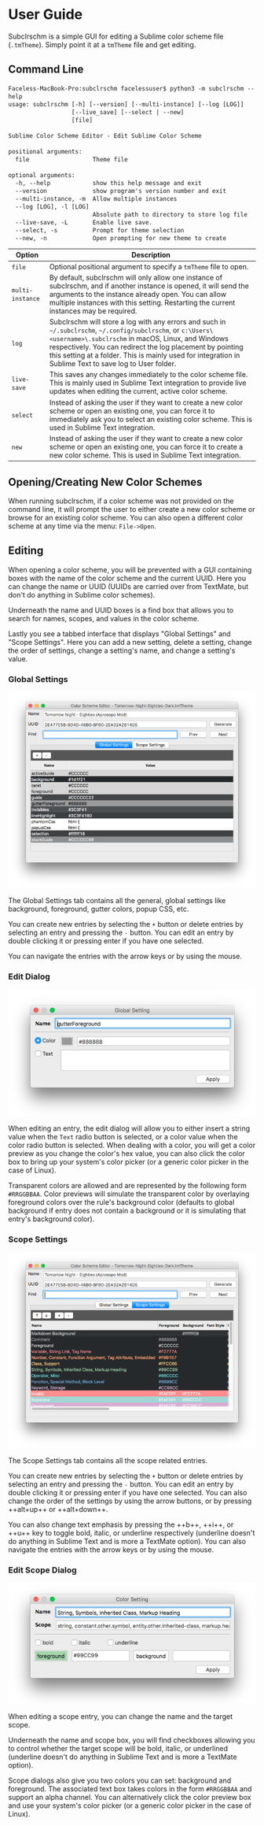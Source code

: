 # User Guide

Subclrschm is a simple GUI for editing a Sublime color scheme file (`.tmTheme`). Simply point it at a `tmTheme` file and get editing.

## Command Line

```
Faceless-MacBook-Pro:subclrschm facelessuser$ python3 -m subclrschm --help
usage: subclrschm [-h] [--version] [--multi-instance] [--log [LOG]]
                  [--live_save] [--select | --new]
                  [file]

Sublime Color Scheme Editor - Edit Sublime Color Scheme

positional arguments:
  file                  Theme file

optional arguments:
  -h, --help            show this help message and exit
  --version             show program's version number and exit
  --multi-instance, -m  Allow multiple instances
  --log [LOG], -l [LOG]
                        Absolute path to directory to store log file
  --live-save, -L       Enable live save.
  --select, -s          Prompt for theme selection
  --new, -n             Open prompting for new theme to create
```

Option           | Description
---------------- | -----------
`file`           | Optional positional argument to specify a `tmTheme` file to open.
`multi-instance` | By default, subclrschm will only allow one instance of subclrschm, and if another instance is opened, it will send the arguments to the instance already open. You can allow multiple instances with this setting. Restarting the current instances may be required.
`log`            | Subclrschm will store a log with any errors and such in `~/.subclrschm`, `~/.config/subclrschm`, or `c:\Users\<username>\.subclrschm` in macOS, Linux, and Windows respectively. You can redirect the log placement by pointing this setting at a folder.  This is mainly used for integration in Sublime Text to save log to User folder.
`live-save`      | This saves any changes immediately to the color scheme file. This is mainly used in Sublime Text integration to provide live updates when editing the current, active color scheme.
`select`         | Instead of asking the user if they want to create a new color scheme or open an existing one, you can force it to immediately ask you to select an existing color scheme.  This is used in Sublime Text integration.
`new`            | Instead of asking the user if they want to create a new color scheme or open an existing one, you can force it to create a new color scheme.  This is used in Sublime Text integration.

## Opening/Creating New Color Schemes

When running subclrschm, if a color scheme was not provided on the command line, it will prompt the user to either create a new color scheme or browse for an existing color scheme. You can also open a different color scheme at any time via the menu: `File->Open`.

## Editing

When opening a color scheme, you will be prevented with a GUI containing boxes with the name of the color scheme and the current UUID. Here you can change the name or UUID (UUIDs are carried over from TextMate, but don't do anything in Sublime color schemes).

Underneath the name and UUID boxes is a find box that allows you to search for names, scopes, and values in the color scheme.

Lastly you see a tabbed interface that displays "Global Settings" and "Scope Settings".  Here you can add a new setting, delete  a setting, change the order of settings, change a setting's name, and change a setting's value.

### Global Settings

![Global Settings](./images/global_settings.png)

The Global Settings tab contains all the general, global settings like background, foreground, gutter colors, popup CSS, etc.

You can create new entries by selecting the `+` button or delete entries by selecting an entry and pressing the `-` button.  You can edit an entry by double clicking it or pressing enter if you have one selected.

You can navigate the entries with the arrow keys or by using the mouse.

### Edit Dialog

![Edit Global Color](./images/edit_global_color.png)

When editing an entry, the edit dialog will allow you to either insert a string value when the `Text` radio button is selected, or a color value when the color radio button is selected.  When dealing with a color, you will get a color preview as you change the color's hex value, you can also click the color box to bring up your system's color picker (or a generic color picker in the case of Linux).

Transparent colors are allowed and are represented by the following form `#RRGGBBAA`. Color previews will simulate the transparent color by overlaying foreground colors over the rule's background color (defaults to global background if entry does not contain a background or it is simulating that entry's background color).

### Scope Settings

![Scope Settings](./images/scope_settings.png)

The Scope Settings tab contains all the scope related entries.

You can create new entries by selecting the `+` button or delete entries by selecting an entry and pressing the `-` button.  You can edit an entry by double clicking it or pressing enter if you have one selected.  You can also change the order of the settings by using the arrow buttons, or by pressing ++alt+up++ or ++alt+down++.

You can also change text emphasis by pressing the ++b++, ++i++, or ++u++ key to toggle bold, italic, or underline respectively (underline doesn't do anything in Sublime Text and is more a TextMate option).
You can also navigate the entries with the arrow keys or by using the mouse.

### Edit Scope Dialog

![Edit Scope Colors](./images/edit_scope_color.png)

When editing a scope entry, you can change the name and the target scope.

Underneath the name and scope box, you will find checkboxes allowing you to control whether the target scope will be bold, italic, or underlined (underline doesn't do anything in Sublime Text and is more a TextMate option).

Scope dialogs also give you two colors you can set: background and foreground. The associated text box takes colors in the form `#RRGGBBAA` and support an alpha channel.  You can alternatively click the color preview box and use your system's color picker (or a generic color picker in the case of Linux).
